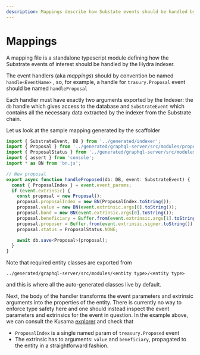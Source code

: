 ```yaml
---
description: Mappings describe how Substate events should be handled by the indexer
---
```


# Mappings

A mapping file is a standalone typescript module defining how the Substrate events of interest should be handled by the Hydra indexer.

The event handlers \(aka _mappings_\) should by convention be named `handle<EventName>` , so, for example, a handle for `trasury.Proposal` event should be named `handleProposal`

Each handler must have exactly two arguments exported by the Indexer: the `db` handle which gives access to the database and `SubstrateEvent` which contains all the necessary data extracted by the indexer from the Substrate chain.

Let us look at the sample mapping generated by the scaffolder

```typescript
import { SubstrateEvent, DB } from '../generated/indexer';
import { Proposal } from '../generated/graphql-server/src/modules/proposal/proposal.model';
import { ProposalStatus } from '../generated/graphql-server/src/modules/enums/enums';
import { assert } from 'console';
import * as BN from 'bn.js';

// New proposal
export async function handleProposed(db: DB, event: SubstrateEvent) {
  const { ProposalIndex } = event.event_params;
  if (event.extrinsic) {
    const proposal = new Proposal();
    proposal.proposalIndex = new BN(ProposalIndex.toString());
    proposal.value = new BN(event.extrinsic.args[0].toString());
    proposal.bond = new BN(event.extrinsic.args[0].toString());
    proposal.beneficiary = Buffer.from(event.extrinsic.args[1].toString());
    proposal.proposer = Buffer.from(event.extrinsic.signer.toString());
    proposal.status = ProposalStatus.NONE;

    await db.save<Proposal>(proposal);
  }
}
```

Note that required entity classes are exported from

```text
../generated/graphql-server/src/modules/<entity type>/<entity type>
```

and this is where all the auto-generated classes live by default.

Next, the body of the handler transforms the event parameters and extrinsic arguments into the properties of the entity. There is currently no way to enforce type safety here and one should instead inspect the event parameters and extrinsics for the event in question. In the example above, we can consult the Kusama [explorer](https://kusama.subscan.io/extrinsic/0x1bba67ddb62117fc64710e35b6ccbef64d4df528d78310ccca725137e75823d4?event=2022835-5) and check that

* `ProposalIndex` is a single named param of `treasury.Proposed` event
* The extrinsic has to arguments: `value` and `beneficiary`, propagated to the entity in a straightforward fashion.

